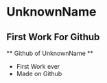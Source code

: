 # UnknownName
## First Work For Github
** Github of UnknownName **
- First Work ever
- Made on Github
